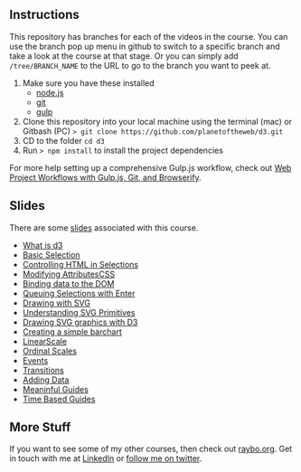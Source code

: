 ## Instructions
This repository has branches for each of the videos in the course. You can use the branch pop up menu in github to switch to a specific branch and take a look at the course at that stage. Or you can simply add `/tree/BRANCH_NAME` to the URL to go to the branch you want to peek at.

1. Make sure you have these installed
	- [node.js](http://nodejs.org/)
	- [git](http://git-scm.com/)
 	- [gulp](http://gulpjs.com/)
2. Clone this repository into your local machine using the terminal (mac) or Gitbash (PC) `> git clone https://github.com/planetoftheweb/d3.git`
3. CD to the folder `cd d3`
4. Run `> npm install` to install the project dependencies

For more help setting up a comprehensive Gulp.js workflow, check out [Web Project Workflows with Gulp.js, Git, and Browserify](http://www.lynda.com/Web-Web-Design-tutorials/Web-Project-Workflows-Gulpjs-Git-Browserify/154416-2.html).

## Slides
There are some [slides](http://www.raybo.org/d3) associated with this course.

- [What is d3](http://www.raybo.org/d3?d=01_01_What%20is%20d3&)
- [Basic Selection](http://www.raybo.org/d3?d=01_02_Basic_Selection&)
- [Controlling HTML in Selections](http://www.raybo.org/d3?d=01_03_Controlling%20HTML%20in%20Selections&)
- [Modifying AttributesCSS](http://www.raybo.org/d3?d=01_04_Modifying%20AttributesCSS&)
- [Binding data to the DOM](http://www.raybo.org/d3?d=01_05_Binding%20data%20to%20the%20DOM&)
- [Queuing Selections with Enter](http://www.raybo.org/d3?d=01_06_Queuing%20Selections%20with%20Enter&)
- [Drawing with SVG](http://www.raybo.org/d3?d=02_01_Drawing%20with%20SVG&)
- [Understanding SVG Primitives](http://www.raybo.org/d3?d=02_02_Understanding%20SVG%20Primitives&)
- [Drawing SVG graphics with D3](http://www.raybo.org/d3?d=02_03%20Drawing%20SVG%20graphics%20with%20D3&)
- [Creating a simple barchart](http://www.raybo.org/d3?d=02_04_Creating%20a%20simple%20barchart&)
- [LinearScale](http://www.raybo.org/d3?d=03_01%20LinearScale&)
- [Ordinal Scales](http://www.raybo.org/d3?d=03_02%20Ordinal%20Scales&)
- [Events](http://www.raybo.org/d3?d=03_04_events&)
- [Transitions](http://www.raybo.org/d3?d=03_05b_transitions&)
- [Adding Data](http://www.raybo.org/d3?d=04_01%20Adding%20Data&)
- [Meaninful Guides](http://www.raybo.org/d3?d=04_03%20Meaninful%20Guides&)
- [Time Based Guides](http://www.raybo.org/d3?d=04_05%20Time%20Based%20Guides&)

## More Stuff
If you want to see some of my other courses, then check out [raybo.org](http://www.raybo.org/). Get in touch with me at [LinkedIn](https://www.linkedin.com/in/planetoftheweb/) or [follow me on twitter](http://twitter.com/planetoftheweb).